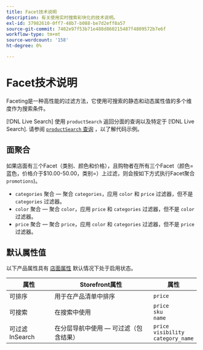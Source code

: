 ```yaml
---
title: Facet技术说明
description: 有关使用实时搜索彩块化的技术说明。
exl-id: 37982610-0ff7-48b7-b088-be7d2eff8a57
source-git-commit: 7402e97f53b71e488d860215487f4809572b7e6f
workflow-type: tm+mt
source-wordcount: '158'
ht-degree: 0%

---
```


# Facet技术说明

Faceting是一种高性能的过滤方法，它使用可搜索的静态和动态属性值的多个维度作为搜索条件。

[!DNL Live Search] 使用 `productSearch` 返回分面的查询以及特定于 [!DNL Live Search]. 请参阅 [`productSearch` 查询](https://devdocs.magento.com/live-search/product-search.html) ，以了解代码示例。

## 面聚合

如果店面有三个Facet（类别、颜色和价格），且购物者在所有三个Facet（颜色=蓝色，价格介于$10.00-50.00，类别=）上过滤，则会按如下方式执行Facet聚合 `promotions`)。

* `categories` 聚合 — 聚合 `categories`，应用 `color` 和 `price` 过滤器，但不是 `categories` 过滤器。
* `color` 聚合 — 聚合 `color`，应用 `price` 和 `categories` 过滤器，但不是 `color` 过滤器。
* `price` 聚合 — 聚合 `price`，应用 `color` 和 `categories` 过滤器，但不是 `price` 过滤器。

## 默认属性值

以下产品属性具有 [店面属性](https://docs.magento.com/user-guide/stores/attributes-product.html) 默认情况下处于启用状态。

| 属性 | Storefront属性 | 属性 |
|---|---|---|
| 可排序 | 用于在产品清单中排序 | `price` |
| 可搜索 | 在搜索中使用 | `price` <br />`sku`<br />`name` |
| 可过滤InSearch | 在分层导航中使用 — 可过滤（包含结果） | `price`<br />`visibility`<br />`category_name` |
